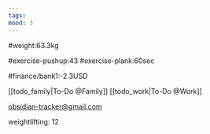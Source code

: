 ```yaml
---
tags: 
mood: 3
---
```


#weight:63.3kg

#exercise-pushup:43
#exercise-plank:60sec




#finance/bank1:-2.3USD

[[todo_family|To-Do @Family]]
[[todo_work|To-Do @Work]]

obsidian-tracker@gmail.com

weightlifting: 12

